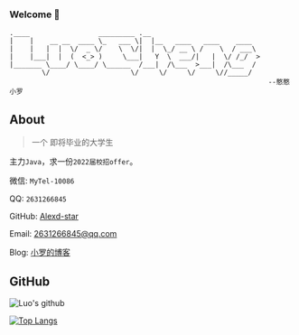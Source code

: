 ### Welcome 👋

```
.____                 _________ .__                           
|    |    __ __  ____ \_   ___ \|  |__   ____   ____    ____  
|    |   |  |  \/  _ \/    \  \/|  |  \_/ __ \ /    \  / ___\ 
|    |___|  |  (  <_> )     \___|   Y  \  ___/|   |  \/ /_/  >
|_______ \____/ \____/ \______  /___|  /\___  >___|  /\___  / 
        \/                    \/     \/     \/     \//_____/     
        														--憨憨小罗
```

## About 

> 一个 即将毕业的大学生

主力`Java`，求一份`2022届校招offer`。

微信: `MyTel-10086`  

QQ: `2631266845`  

GitHub: [Alexd-star](https://github.com/Alexd-star)

Email: 2631266845@qq.com

Blog: [小罗的博客](https://www.lc123.ltd/)

## GitHub
![Luo's github](https://github-readme-stats.vercel.app/api?username=Alexd-star&show_icons=true&title_color=009688&icon_color=009688&text_color=333333&bg_color=ffffff)

[![Top Langs](https://github-readme-stats.vercel.app/api/top-langs/?username=Alexd-star&layout=compact)](https://github.com/anuraghazra/github-readme-stats)
